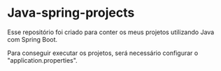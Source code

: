 # Java-spring-projects

Esse repositório foi criado para conter os meus projetos utilizando Java com Spring Boot.

Para conseguir executar os projetos, será necessário configurar o "application.properties".
